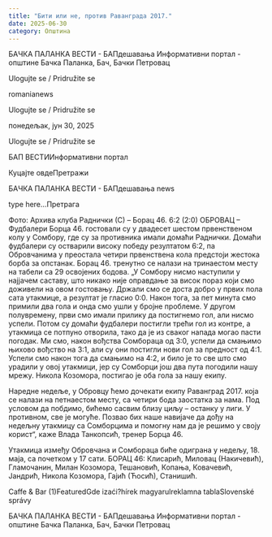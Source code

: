 ```yaml
---
title: "Бити или не, против Раванграда 2017."
date: 2025-06-30
category: Општина
---
```


БАЧКА ПАЛАНКА ВЕСТИ - БАПдешавања Информативни портал - општине Бачка Паланка, Бач, Бачки Петровац

Ulogujte se / Pridružite se

romanianews

Ulogujte se / Pridružite se

понедељак, јун 30, 2025

Ulogujte se / Pridružite se

БАП ВЕСТИИнформативни портал

Куцајте овдеПретражи

БАЧКА ПАЛАНКА ВЕСТИ - БАПдешавања news

type here...Претрага

Фото: Архива клуба
            Раднички (С) – Борац 46. 6:2 (2:0)
ОБРОВАЦ – Фудбалери Борца 46. гостовали су у двадесет шестом првенственом колу у Сомбору, где су за противника имали домаћи Раднички. Домаћи фудбалери су остварили високу победу резултатом 6:2, па Обровчанима у преостала четири првенствена кола предстоји жестока борба за опстанак. Борац 46. тренутно се налази на тринаестом месту на табели са 29 освојених бодова.
„У Сомбору нисмо наступили у најјачем саставу, што никако није оправдање за висок пораз који смо доживели на овом гостовању. Држали смо се доста добро у првих пола сата утакмице, а резултат је гласио 0:0. Након тога, за пет минута смо примили два гола и онда смо ушли у бројне проблеме.
У другом полувремену, први смо имали прилику да постигнемо гол, али нисмо успели. Потом су домаћи фудбалери постигли трећи гол из контре, а утакмица се потпуно отворила, тако да је из сваког напада могао пасти погодак. Ми смо, након вођства Сомбораца од 3:0, успели да смањимо њихово вођство на 3:1, али су они постигли нови гол за предност од 4:1. Успели смо након тога да смањимо на 4:2, и било је то све што смо урадили у овој утакмици, јер су Сомборци још два пута погодили нашу мрежу. Никола Козомора, постигао је оба гола за нашу екипу.


Наредне недеље, у Обровцу ћемо дочекати екипу Раванград 2017. која се налази на петнаестом месту, са четири бода заостатка за нама. Под условом да побдимо, бићемо сасвим близу циљу – останку у лиги. У противном, све је могуће. Позвао бих наше навијаче да дођу на недељну утакмицу са Сомборцима и помогну нам да је решимо у своју корист“, каже Влада Танкопсић, тренер Борца 46.


Утакмица између Обровчана и Сомбораца биће одиграна у недељу, 18. маја, са почетком у 17 сати.
БОРАЦ 46: Клисарић, Миловац (Накичевић), Гламочанин, Милан Козомора, Тешановић, Копања, Ковачевић, Јандрић, Никола Козомора, Гајић (Ћосић), Станишић.

Caffe & Bar (1)FeaturedGde izaći?hírek magyarulreklamna tablaSlovenské správy

БАЧКА ПАЛАНКА ВЕСТИ - БАПдешавања Информативни портал - општине Бачка Паланка, Бач, Бачки Петровац
